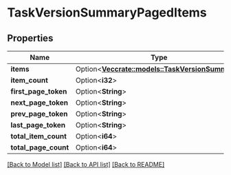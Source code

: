 # TaskVersionSummaryPagedItems

## Properties

Name | Type | Description | Notes
------------ | ------------- | ------------- | -------------
**items** | Option<[**Vec<crate::models::TaskVersionSummary>**](TaskVersionSummary.md)> |  | [optional]
**item_count** | Option<**i32**> |  | [optional]
**first_page_token** | Option<**String**> |  | [optional]
**next_page_token** | Option<**String**> |  | [optional]
**prev_page_token** | Option<**String**> |  | [optional]
**last_page_token** | Option<**String**> |  | [optional]
**total_item_count** | Option<**i64**> |  | [optional]
**total_page_count** | Option<**i64**> |  | [optional]

[[Back to Model list]](../README.md#documentation-for-models) [[Back to API list]](../README.md#documentation-for-api-endpoints) [[Back to README]](../README.md)


